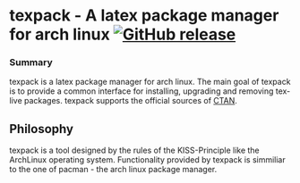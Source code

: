 texpack - A latex package manager for arch linux [![GitHub release](https://img.shields.io/badge/version-dev-blue.svg?style=flat-square)]()
=======

### Summary

texpack is a latex package manager for arch linux. The main goal of texpack is to provide a common interface for installing, upgrading and removing tex-live packages. texpack supports the official sources of [CTAN](http://www.ctan.org).

## Philosophy

texpack is a tool designed by the rules of the KISS-Principle like the ArchLinux operating system.
Functionality provided by texpack is simmiliar to the one of pacman - the arch linux package manager.
